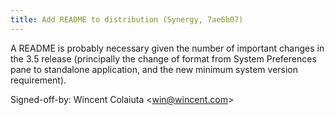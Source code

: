 ```yaml
---
title: Add README to distribution (Synergy, 7ae6b07)
---
```


A README is probably necessary given the number of important changes in the 3.5 release (principally the change of format from System Preferences pane to standalone application, and the new minimum system version requirement).

Signed-off-by: Wincent Colaiuta &lt;win@wincent.com&gt;
